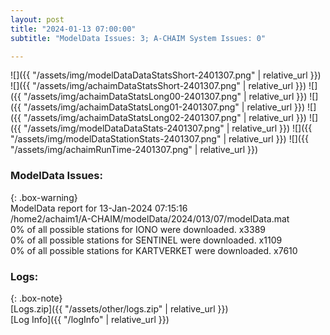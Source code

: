 ```yaml
---
layout: post
title: "2024-01-13 07:00:00"
subtitle: "ModelData Issues: 3; A-CHAIM System Issues: 0"

---
```


![]({{ "/assets/img/modelDataDataStatsShort-2401307.png" | relative_url }})
![]({{ "/assets/img/achaimDataStatsShort-2401307.png" | relative_url }})
![]({{ "/assets/img/achaimDataStatsLong00-2401307.png" | relative_url }})
![]({{ "/assets/img/achaimDataStatsLong01-2401307.png" | relative_url }})
![]({{ "/assets/img/achaimDataStatsLong02-2401307.png" | relative_url }})
![]({{ "/assets/img/modelDataDataStats-2401307.png" | relative_url }})
![]({{ "/assets/img/modelDataStationStats-2401307.png" | relative_url }})
![]({{ "/assets/img/achaimRunTime-2401307.png" | relative_url }})


### ModelData Issues:  
  
{: .box-warning}  
 ModelData report for 13-Jan-2024 07:15:16   
 /home2/achaim1/A-CHAIM/modelData/2024/013/07/modelData.mat   
 0% of all possible stations for IONO were downloaded. x3389   
 0% of all possible stations for SENTINEL were downloaded. x1109   
 0% of all possible stations for KARTVERKET were downloaded. x7610   
  


### Logs:  
  
{: .box-note}  
[Logs.zip]({{ "/assets/other/logs.zip" | relative_url }})  
[Log Info]({{ "/logInfo" | relative_url }})  
